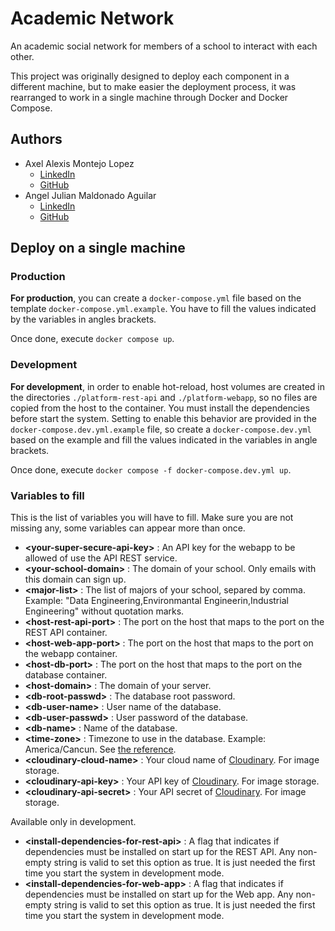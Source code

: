 # Academic Network

An academic social network for members of a school to interact with each other.

This project was originally designed to deploy each component in a different machine,
but to make easier the deployment process, it was rearranged to work in a single machine
through Docker and Docker Compose.

## Authors

* Axel Alexis Montejo Lopez
  * [LinkedIn](https://www.linkedin.com/in/alemontejolp/)
  * [GitHub](https://github.com/alemontejolp)
* Angel Julian Maldonado Aguilar
  * [LinkedIn](https://www.linkedin.com/in/julianmaldonadoag/)
  * [GitHub](https://github.com/julianmaldonadoag)

## Deploy on a single machine

### Production

**For production**, you can create a `docker-compose.yml` file based on the template
`docker-compose.yml.example`. You have to fill the values indicated by the variables
in angles brackets.

Once done, execute `docker compose up`.

### Development

**For development**, in order to enable hot-reload, host volumes are created in the
directories `./platform-rest-api` and `./platform-webapp`, so no files are copied
from the host to the container. You must install the dependencies before start the
system. Setting to enable this behavior are provided in the `docker-compose.dev.yml.example`
file, so create a `docker-compose.dev.yml` based on the example and fill the values
indicated in the variables in angle brackets.

Once done, execute `docker compose -f docker-compose.dev.yml up`.

### Variables to fill

This is the list of variables you will have to fill. Make sure you are not
missing any, some variables can appear more than once.

* **\<your-super-secure-api-key>** : An API key for the webapp to be allowed of use the API REST service.
* **\<your-school-domain>** : The domain of your school. Only emails with this domain can sign up.
* **\<major-list>** : The list of majors of your school, separed by comma. Example: "Data Engineering,Environmantal Engineerin,Industrial Engineering" without quotation marks.
* **\<host-rest-api-port>** : The port on the host that maps to the port on the REST API container.
* **\<host-web-app-port>** : The port on the host that maps to the port on the webapp container.
* **\<host-db-port>** : The port on the host that maps to the port on the database container.
* **\<host-domain>** : The domain of your server.
* **\<db-root-passwd>** : The database root password.
* **\<db-user-name>** : User name of the database.
* **\<db-user-passwd>** : User password of the database.
* **\<db-name>** : Name of the database.
* **\<time-zone>** : Timezone to use in the database. Example: America/Cancun. See [the reference](https://en.wikipedia.org/wiki/List_of_tz_database_time_zones).
* **\<cloudinary-cloud-name>** : Your cloud name of [Cloudinary](https://cloudinary.com/). For image storage.
* **\<cloudinary-api-key>** : Your API key of [Cloudinary](https://cloudinary.com/). For image storage.
* **\<cloudinary-api-secret>** : Your API secret of [Cloudinary](https://cloudinary.com/). For image storage.

Available only in development.

* **\<install-dependencies-for-rest-api>** : A flag that indicates if dependencies must be installed on start up for the REST API. Any non-empty string is valid to set this option as true. It is just needed the first time you start the system in development mode.
* **\<install-dependencies-for-web-app>** : A flag that indicates if dependencies must be installed on start up for the Web app. Any non-empty string is valid to set this option as true. It is just needed the first time you start the system in development mode.
